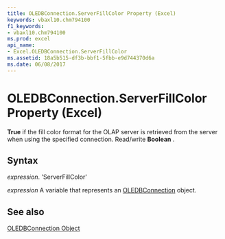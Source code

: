 ```yaml
---
title: OLEDBConnection.ServerFillColor Property (Excel)
keywords: vbaxl10.chm794100
f1_keywords:
- vbaxl10.chm794100
ms.prod: excel
api_name:
- Excel.OLEDBConnection.ServerFillColor
ms.assetid: 18a5b515-df3b-bbf1-5fbb-e9d744370d6a
ms.date: 06/08/2017
---
```



# OLEDBConnection.ServerFillColor Property (Excel)

 **True** if the fill color format for the OLAP server is retrieved from the server when using the specified connection. Read/write **Boolean** .


## Syntax

 _expression_. 'ServerFillColor'

 _expression_ A variable that represents an [OLEDBConnection](./Excel.OLEDBConnection.md) object.


## See also


[OLEDBConnection Object](Excel.OLEDBConnection.md)

